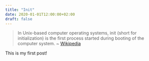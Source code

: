```yaml
---
title: "Init"
date: 2020-01-01T12:00:00+02:00
draft: false 
---
```


> In Unix-based computer operating systems, init (short for initialization) is the first process started during booting of the computer system. 
~ [Wikipedia](https://en.wikipedia.org/wiki/Init) 

This is my first post! 
